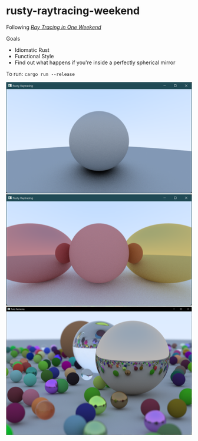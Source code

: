 # rusty-raytracing-weekend

Following [_Ray Tracing in One Weekend_](https://raytracing.github.io/books/RayTracingInOneWeekend.html)

Goals
- Idiomatic Rust
- Functional Style
- Find out what happens if you're inside a perfectly spherical mirror

To run:
`cargo run --release`

<img src="media/8.6.png"/>

<img src="media/9.5.png"/>

<img src="media/cover.png"/>


